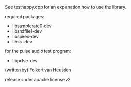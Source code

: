 See testhappy.cpp for an explanation how to use the library.


required packages:
* libsamplerate0-dev
* libsndfile1-dev
* libspeex-dev
* libssl-dev

for the pulse audio test program:
* libpulse-dev


(written by) Folkert van Heusden

release under apache license v2
